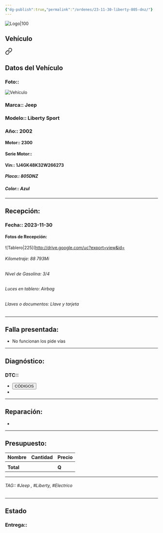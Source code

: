 ```yaml
---
{"dg-publish":true,"permalink":"/ordenes/23-11-30-liberty-805-dnz/"}
---
```


![Logo|100](http://drive.google.com/uc?export=view&id=137fl3TIZ0-PU8b-Pt0bsjclwHub_u78G)

## Vehículo

<div class="transclusion internal-embed is-loaded"><a class="markdown-embed-link" href="/vehiculos/jeep/liberty-805-dnz/#datos-del-vehiculo" aria-label="Open link"><svg xmlns="http://www.w3.org/2000/svg" width="24" height="24" viewBox="0 0 24 24" fill="none" stroke="currentColor" stroke-width="2" stroke-linecap="round" stroke-linejoin="round" class="svg-icon lucide-link"><path d="M10 13a5 5 0 0 0 7.54.54l3-3a5 5 0 0 0-7.07-7.07l-1.72 1.71"></path><path d="M14 11a5 5 0 0 0-7.54-.54l-3 3a5 5 0 0 0 7.07 7.07l1.71-1.71"></path></svg></a><div class="markdown-embed">



## Datos del Vehículo 
### Foto:: 
![Vehículo](http://drive.google.com/uc?export=view&id=1O_bDcSguVeVp6tet2Ga73Tt2AhY0ku_z)

### Marca:: Jeep
### Modelo:: Liberty Sport
### Año:: 2002
#### Motor:: 2300
#### Serie Motor:: 
#### Vin:: 1J4GK48K32W266273
##### Placa:: 805DNZ
##### Color:: Azul
---


</div></div>


## Recepción:
### Fecha:: 2023-11-30
#### Fotos de Recepción: 
![Tablero|225](http://drive.google.com/uc?export=view&id=

###### Kilometraje: 88 793Mi
###### Nivel de Gasolina: 3/4
###### Luces en tablero: Airbag
###### Llaves o documentos: Llave y tarjeta 

---

## Falla presentada:
- No funcionan los pide vías 


---

## Diagnóstico:
### DTC:: 

- <a href="http"><button class="btn success">CÓDIGOS</button></a>
- 

---
## Reparación:
- 

---

## Presupuesto:

| Nombre | Cantidad | Precio |
| ------ | -------- | ------ |
|        |          |        |
| **Total**       |        |    **Q**    |

---

###### TAG:: #Jeep , #Liberty, #Electrico 

---

## Estado

### Entrega:: 